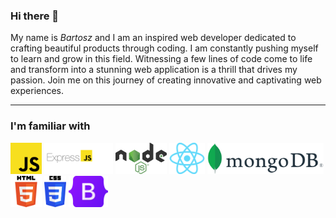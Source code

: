 ### Hi there 👋

My name is *Bartosz* and I am an inspired web developer dedicated to crafting beautiful products through coding. I am constantly pushing myself to learn and grow in this field. Witnessing a few lines of code come to life and transform into a stunning web application is a thrill that drives my passion. Join me on this journey of creating innovative and captivating web experiences.

---
### I'm familiar with
<img src="./images/JavaScript.png" alt="JavaScript" width="auto" height="50">  <img src="./images/ExpressJs.png" alt="ExpressJs" width="auto" height="50">  <img src="./images/nodeJs.png" alt="NodeJs" width="auto" height="50">   <img src="./images/ReactJs.png" alt="ReactJs" width="auto" height="50">   <img src="./images/MongoDB.png" alt="MongoDB" width=auto height="50">   <img src="./images/html.png" alt="html" width="auto" height="50">   <img src="./images/css.png" alt="css" width="auto" height="50">   <img src="./images/Bootstrap.png" alt="Bootstrap" width="auto" height="50"> 


<!--
**bartoszde/bartoszde** is a ✨ _special_ ✨ repository because its `README.md` (this file) appears on your GitHub profile.

Here are some ideas to get you started:
- 🔭 I’m currently working on my own Lego collector page
- 🌱 I’m currently learning TypeScript
- 👯 I’m looking to collaborate on ...
- 🤔 I’m looking for help with ...
- 💬 Ask me about ...
- 📫 How to reach me: bartek.wlkp@gmail.com
- ⚡ Fun fact: ...

-->
